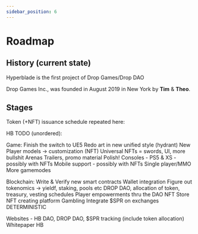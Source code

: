 ```yaml
---
sidebar_position: 6
---
```


# Roadmap

## History (current state)

Hyperblade is the first project of Drop Games/Drop DAO

Drop Games Inc., was founded in August 2019 in New York by **Tim** & **Theo**.

## Stages

Token (+NFT) issuance schedule repeated here:

HB TODO (unordered):

Game:
Finish the switch to UE5
Redo art in new unified style (hydrant)
New Player models -> customization (NFT)
Universal NFTs = swords, UI, more bullshit
Arenas
Trailers, promo material
Polish!
Consoles - PS5 & XS - possibly with NFTs
Mobile support - possibly with NFTs
Single player/MMO
More gamemodes

Blockchain:
Write & Verify new smart contracts
Wallet integration
Figure out tokenomics -> yieldf, staking, pools etc
DROP DAO, allocation of token, treasury, vesting schedules
Player empowerments thru the DAO
NFT Store
NFT creating platform
Gambling
Integrate $SPR on exchanges
DETERMINISTIC

Websites - HB DAO, DROP DAO, $SPR tracking (include token allocation)
Whitepaper HB
